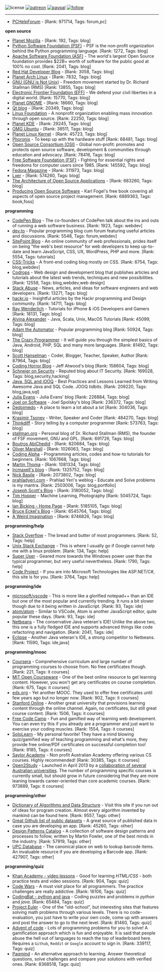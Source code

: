 ![license](https://img.shields.io/github/license/prahladyeri/siterank-stats.svg)
[![patreon](https://img.shields.io/badge/Patreon-brown.svg?logo=patreon)](https://www.patreon.com/prahladyeri)
[![paypal](https://img.shields.io/badge/PayPal-blue.svg?logo=paypal)](https://www.paypal.com/cgi-bin/webscr?cmd=_s-xclick&hosted_button_id=JM8FUXNFUK6EU)
[![follow](https://img.shields.io/twitter/follow/prahladyeri.svg?style=social)](https://twitter.com/prahladyeri)

---
- [PCHelpForum](https://pchelpforum.net) -  [Rank: 971714, Tags: forum,pc]

**open source**

- [Planet Mozilla](http://planet.mozilla.org/) -  [Rank: 192, Tags: blog]
- [Python Software Foundation (PSF)](https://www.python.org/psf/) - PSF is the non-profit organization behind the Python programming language. [Rank: 1272, Tags: blog]
- [Apache Software Foundation (ASF)](https://www.apache.org/) - The world's largest Open Source foundation provides $22B+ worth of software for the public good at 100% no cost. [Rank: 2041, Tags: blog]
- [Red Hat Developer Blog](https://developerblog.redhat.com/) -  [Rank: 3058, Tags: blog]
- [Planet Arch Linux](https://planet.archlinux.org/) -  [Rank: 7832, Tags: blog]
- [GNU (GNU is Not Unix)](https://www.gnu.org) - Freedom movement started by Dr. Richard Stallman (RMS) [Rank: 13855, Tags: blog]
- [Electronic Frontier Foundation (EFF)](https://www.eff.org/) - We defend your civil liberties in a digital world. [Rank: 15770, Tags: blog]
- [Planet GNOME](https://planet.gnome.org/) -  [Rank: 18660, Tags: blog]
- [Qt blog](http://blog.qt.io/) -  [Rank: 20349, Tags: blog]
- [Linux Foundation](https://www.linuxfoundation.org/) - A nonprofit organization enabling mass innovation through open source. [Rank: 22250, Tags: blog]
- [Planet KDE](https://planet.kde.org/) -  [Rank: 29245, Tags: blog]
- [OMG Ubuntu](https://www.omgubuntu.co.uk/) -  [Rank: 38511, Tags: blog]
- [Planet Linux Kernel](http://planet.kernel.org/) -  [Rank: 45723, Tags: blog]
- [Phoronix](https://www.phoronix.com/) - To keep up with the hardware stuff [Rank: 68481, Tags: blog]
- [Open Source Consortium (OSI)](https://opensource.org) - Global non-profit: promotes and protects open source software, development & communities through education and advocacy. [Rank: 78416, Tags: blog]
- [Free Software Foundation (FSF)](https://www.fsf.org/) - Fighting for essential rights and freedoms for computer users since 1985. [Rank: 145592, Tags: blog]
- [Fedora Magazine](https://fedoramagazine.org/) -  [Rank: 311973, Tags: blog]
- [Lxer](http://lxer.com/) -  [Rank: 574260, Tags: blog]
- [The Architecture of Open Source Applications](http://www.aosabook.org/en/index.html) -  [Rank: 683260, Tags: blog]
- [Producing Open Source Software](https://producingoss.com/) - Karl Fogel's free book covering all aspects of open source project management. [Rank: 6889363, Tags: book,foss]

**programming**

- [CodePen Blog](https://blog.codepen.io/) - The co-founders of CodePen talk about the ins and outs of running a web software business. [Rank: 1923, Tags: webdev]
- [dev.to](https://dev.to/) - Popular programming blog cum forum featuring useful articles and discussions. [Rank: 5548, Tags: forum,webdev]
- [SitePoint Blog](https://www.sitepoint.com/blog/) - An online community of web professionals, prides itself on being "the web's best resource" for web developers to keep up-to-date and learn JavaScript, CSS, UX, WordPress, PHP and more. [Rank: 5554, Tags: tutorials]
- [CSS-Tricks](https://css-tricks.com/) - A front-end coding blog mostly on CSS. [Rank: 6754, Tags: blog,webdev]
- [Codrops](https://tympanus.net/codrops/) - Web design and development blog that publishes articles and tutorials about the latest web trends, techniques and new possibilities. [Rank: 12558, Tags: blog,webdev,web design]
- [Stack Abuse](https://stackabuse.com/) - News, articles, and ideas for software engineers and web developers. [Rank: 13271, Tags: blog]
- [hackr.io](https://hackr.io/blog) - Insightful articles by the Hackr programming and Design community. [Rank: 14711, Tags: blog]
- [Ray Wenderlich](https://www.raywenderlich.com/) - Tutorials for iPhone & iOS Developers and Gamers [Rank: 18131, Tags: blog]
- [Alvina Alexander](https://alvinalexander.com/) - Java, Scala, Unix, MacOS Tutorials [Rank: 45099, Tags: blog]
- [Adam the Automator](https://adamtheautomator.com/) - Popular programming blog [Rank: 50924, Tags: blog]
- [The Crazy Programmer](https://www.thecrazyprogrammer.com/) - It will guide you through the simplest basics of Java, Android, PHP, SQL and many more languages. [Rank: 81492, Tags: blog]
- [Scott Hanselman](https://www.hanselman.com/) - Coder, Blogger, Teacher, Speaker, Author [Rank: 87964, Tags: blog]
- [Coding Horror Blog](https://blog.codinghorror.com/) - Jeff Atwood's blog [Rank: 158604, Tags: blog]
- [Schneier on Security](https://www.schneier.com/) - Reputed blog about IT Security. [Rank: 169028, Tags: blog,security,hacking]
- [Java, SQL and jOOQ](https://blog.jooq.org/) - Best Practices and Lessons Learned from Writing Awesome Java and SQL Code. JOOQ tidbits. [Rank: 209220, Tags: blog,java,sql]
- [Julia Evans](https://jvns.ca/) - Julia Evans' blog [Rank: 226884, Tags: blog]
- [Joel on Software](https://www.joelonsoftware.com/) - Joel Spolsky's blog [Rank: 236372, Tags: blog]
- [Dedoimedo](https://www.dedoimedo.com/) - A place to learn a lot about a lot [Rank: 304036, Tags: blog]
- [Krasimir Tsonev](https://krasimirtsonev.com/) - Writer, Speaker and Coder [Rank: 484270, Tags: blog]
- [Thinkdiff](https://thinkdiff.net/) - Story telling by a computer programmer [Rank: 573763, Tags: blog]
- [stallman.org](https://stallman.org) - Personal blog of Dr. Richard Stallman (RMS), the founder of FSF movement, GNU and GPL. [Rank: 691726, Tags: blog]
- [Boutros AbiChedid](https://bacsoftwareconsulting.com/blog/index.php/about/) -  [Rank: 820684, Tags: blog]
- [Oliver Marshall](https://olivermarshall.net/) -  [Rank: 1026063, Tags: blog]
- [Coding Alpha](https://www.codingalpha.com/) - Programming articles, codes and how-to tutorials for beginners. [Rank: 1067668, Tags: blog]
- [Martin Thoma](https://martin-thoma.com/) -  [Rank: 1081334, Tags: blog]
- [Ircmaxell's blog](https://blog.ircmaxell.com/) -  [Rank: 1325752, Tags: blog]
- [Nick Basile](https://nick-basile.com/) -  [Rank: 2073802, Tags: blog]
- [prahladyeri.com](https://prahladyeri.com) - Prahlad Yeri's weblog - Educate and Solve problems is my mantra. [Rank: 2503006, Tags: blog,portfolio]
- [Joseph Scott's Blog](https://blog.josephscott.org/) -  [Rank: 3180052, Tags: blog]
- [Tim Hopper](https://tdhopper.com/) - Machine Learning, Photography [Rank: 5045724, Tags: blog]
- [Ian Bicking - Home Page](https://www.ianbicking.org/) -  [Rank: 5185105, Tags: blog]
- [Bruce Eckel's Blog](https://www.bruceeckel.com/) -  [Rank: 6545764, Tags: blog]
- [A Weird Imagination](https://aweirdimagination.net/) -  [Rank: 8746826, Tags: blog]

**programming/help**

- [Stack Overflow](https://stackoverflow.com) - The bread and butter of most programmers. [Rank: 52, Tags: help]
- [Unix Stack Exchange](https://unix.stackexchange.com) - This is where I usually go if Google cannot help me with a linux problem. [Rank: 134, Tags: help]
- [Super User](https://superuser.com) - Geared more towards the Windows power user than the typical programmer, but very useful nevertheless. [Rank: 1790, Tags: help]
- [Code Project](https://www.codeproject.com) - If you are into Microsoft Technologies like ASP.NET/C#, this site is for you. [Rank: 3764, Tags: help]

**programming/ide**

- [microsoft/vscode](https://github.com/microsoft/vscode) - This is more like a glorified notepad++ than an IDE but one of the most popular and currently trending. It runs a bit slower though due to it being written in JavaScript. [Rank: 93, Tags: ide]
- [atom/atom](https://github.com/atom/atom) - Similar to VSCode, Atom is another JavaScript editor, quite popular these days. [Rank: 93, Tags: ide]
- [Netbeans](https://netbeans.apache.org/) - The conservative Java veteran's IDE! Unlike the above two, this one is a fully fledged IDE and supports advanced things like code refactoring and navigation. [Rank: 2041, Tags: ide]
- [Eclipse](https://eclipse.org) - Another Java veteran's IDE, a strong competitor to Netbeans. [Rank: 11590, Tags: ide,java]

**programming/mooc**

- [Coursera](https://www.coursera.org/) - Comprehensive curriculum and large number of programming courses to choose from. No free certificates though. [Rank: 221, Tags: it courses]
- [MIT Open Courseware](https://ocw.mit.edu) - One of the best online resource to get learning content. However, you won't get any certificates on course completion. [Rank: 675, Tags: it courses]
- [edx.org](https://courses.edx.org/) - Yet another MOOC. They used to offer free certificates until few years ago but no longer now. [Rank: 902, Tags: it courses]
- [Stanford Online](http://online.stanford.edu/) - Another great university that provisions learning content through the online channel. Again, no certificates, but still great course content. [Rank: 1506, Tags: it courses]
- [Free Code Camp](https://www.freecodecamp.org/) - Fun and gamified way of learning web development. You can even try this if you already are a programmer and just want to exercise your coding muscles. [Rank: 1554, Tags: it courses]
- [SoloLearn](https://www.sololearn.com) - My personal favorite! They have a mind blowing quiz/gamified way of teaching programming and what's more, they provide free online/PDF certificates on successful completion too! [Rank: 9185, Tags: it courses]
- [Saylor Academy](https://learn.saylor.org) - Non profit Australian Academy offering various CS courses. Highly recommended! [Rank: 30385, Tags: it courses]
- [Open2Study](https://www.open2study.com) - Launched in April 2013 by a [collaboration of several Australian universities](http://www.thegoodmooc.com/2013/06/a-review-of-open2study.html). The number of programming specific courses is currently small, but should grow in future considering that they are more leaning towards career-oriented than core academic courses. [Rank: 973889, Tags: it courses]

**programming/other**

- [Dictionary of Algorithms and Data Structure](http://xlinux.nist.gov/dads/) - Visit this site if you run out of ideas for program creation. Almost every algorithm invented by mankind can be found here. [Rank: 9557, Tags: other]
- [Great Github list of public datasets](http://www.datasciencecentral.com/profiles/blogs/great-github-list-of-public-data-sets) - A great source of published data in case you are developing an app. [Rank: 45260, Tags: other]
- [Design Patterns Catalog](http://martinfowler.com/eaaCatalog/) - A collection of software design patterns and processes to follow, written by Martin Fowler, one of the best minds in the industry. [Rank: 57919, Tags: other]
- [UPC Database](https://www.upcdatabase.com/itemform.asp) - The canonical place on web to lookup barcode items. An invaluable resource if you are developing a Barcode app. [Rank: 427907, Tags: other]

**programming/quiz**

- [Khan Academy - video lessons](https://www.khanacademy.org/) - Good for learning *HTML/CSS* - both practice tests and video sessions. [Rank: 904, Tags: quiz]
- [Code Wars](https://www.codewars.com/) - A must visit place for all programmers. The practice challenges are really addictive. [Rank: 16106, Tags: quiz]
- [CodingBat - python and java](https://codingbat.com/) - Coding puzzles and problems in *python* and *java*. [Rank: 65484, Tags: quiz]
- [Project Euler](https://projecteuler.net/) - One of the "old-school", but interesting sites that features solving math problems through various levels. There is no code-evaluation, you just have to write your own code, come up with answers and post the answer to go to the next level. [Rank: 81460, Tags: quiz]
- [Advent of code](https://adventofcode.com/) - Lots of programming problems for you to solve! A gamification approach which is fun and enjoyable. It is said that people abuse the hell out of languages to reach the top of leaderboard here. Requires a `Github`, `Reddit` or `Google` account to sign in. [Rank: 339117, Tags: quiz]
- [Paqmind](https://paqmind.com/) - An alternative approach to learning. Answer theoretical questions, solve challenges and compare your solutions with verified ones. [Rank: 8368518, Tags: quiz]

